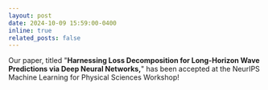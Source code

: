 ```yaml
---
layout: post
date: 2024-10-09 15:59:00-0400
inline: true
related_posts: false
---
```


Our paper, titled "**Harnessing Loss Decomposition for Long-Horizon Wave Predictions via Deep Neural Networks,**" has been accepted at the NeurIPS Machine Learning for Physical Sciences Workshop!
